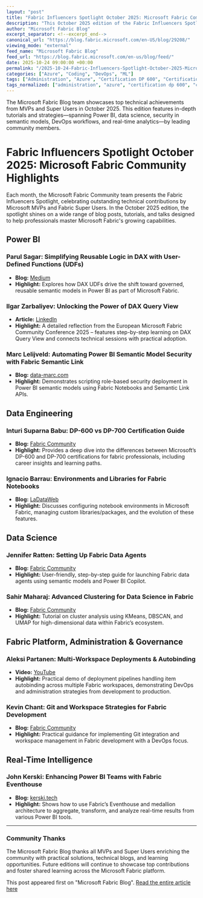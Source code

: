 ```yaml
---
layout: "post"
title: "Fabric Influencers Spotlight October 2025: Microsoft Fabric Community Highlights"
description: "This October 2025 edition of the Fabric Influencers Spotlight curates standout technical content by Microsoft MVPs and Super Users, covering topics across the Microsoft Fabric platform. It highlights hands-on blog posts, tutorials, and presentations spanning Power BI, data engineering, data science, semantic models, certification, DevOps strategies, administrative best practices, and real-time analytics within the Microsoft Fabric ecosystem."
author: "Microsoft Fabric Blog"
excerpt_separator: <!--excerpt_end-->
canonical_url: "https://blog.fabric.microsoft.com/en-US/blog/29208/"
viewing_mode: "external"
feed_name: "Microsoft Fabric Blog"
feed_url: "https://blog.fabric.microsoft.com/en-us/blog/feed/"
date: 2025-10-24 09:00:00 +00:00
permalink: "/2025-10-24-Fabric-Influencers-Spotlight-October-2025-Microsoft-Fabric-Community-Highlights.html"
categories: ["Azure", "Coding", "DevOps", "ML"]
tags: ["Administration", "Azure", "Certification DP 600", "Certification DP 700", "Coding", "Data Engineering", "Data Science", "Data Warehousing", "DAX", "DBSCAN", "DevOps", "Eventhouse", "Fabric Data Agents", "Fabric Notebooks", "Git Integration", "Governance", "KMeans", "Medallion Architecture", "Microsoft Fabric", "ML", "MVP", "News", "Power BI", "Real Time Intelligence", "Semantic Models", "Super User", "UMAP", "Workspaces"]
tags_normalized: ["administration", "azure", "certification dp 600", "certification dp 700", "coding", "data engineering", "data science", "data warehousing", "dax", "dbscan", "devops", "eventhouse", "fabric data agents", "fabric notebooks", "git integration", "governance", "kmeans", "medallion architecture", "microsoft fabric", "ml", "mvp", "news", "power bi", "real time intelligence", "semantic models", "super user", "umap", "workspaces"]
---
```


The Microsoft Fabric Blog team showcases top technical achievements from MVPs and Super Users in October 2025. This edition features in-depth tutorials and strategies—spanning Power BI, data science, security in semantic models, DevOps workflows, and real-time analytics—by leading community members.<!--excerpt_end-->

# Fabric Influencers Spotlight October 2025: Microsoft Fabric Community Highlights

Each month, the Microsoft Fabric Community team presents the Fabric Influencers Spotlight, celebrating outstanding technical contributions by Microsoft MVPs and Fabric Super Users. In the October 2025 edition, the spotlight shines on a wide range of blog posts, tutorials, and talks designed to help professionals master Microsoft Fabric's growing capabilities.

## Power BI

### Parul Sagar: Simplifying Reusable Logic in DAX with User-Defined Functions (UDFs)

- **Blog:** [Medium](https://medium.com/@cseprs_54978/simplifying-reusable-logic-in-dax-with-user-defined-functions-udfs-5f8021bb98b4)
- **Highlight:** Explores how DAX UDFs drive the shift toward governed, reusable semantic models in Power BI as part of Microsoft Fabric.

### Ilgar Zarbaliyev: Unlocking the Power of DAX Query View

- **Article:** [LinkedIn](https://www.linkedin.com/pulse/unlocking-power-dax-query-view-post-vienna-reflection-xegle)
- **Highlight:** A detailed reflection from the European Microsoft Fabric Community Conference 2025 – features step-by-step learning on DAX Query View and connects technical sessions with practical adoption.

### Marc Lelijveld: Automating Power BI Semantic Model Security with Fabric Semantic Link

- **Blog:** [data-marc.com](https://data-marc.com/2025/10/14/automating-power-bi-semantic-model-security-with-fabric-semantic-link/)
- **Highlight:** Demonstrates scripting role-based security deployment in Power BI semantic models using Fabric Notebooks and Semantic Link APIs.

## Data Engineering

### Inturi Suparna Babu: DP-600 vs DP-700 Certification Guide

- **Blog:** [Fabric Community](https://community.fabric.microsoft.com/t5/Fabric-platform-Community-Blog/DP-600-vs-DP-700-Which-Microsoft-Certification-Fits-You-Best/ba-p/4845762)
- **Highlight:** Provides a deep dive into the differences between Microsoft’s DP-600 and DP-700 certifications for fabric professionals, including career insights and learning paths.

### Ignacio Barrau: Environments and Libraries for Fabric Notebooks

- **Blog:** [LaDataWeb](https://blog.ladataweb.com.ar/post/796774242908766208/fabric-entornos-y-librerías-de-código-para-tus)
- **Highlight:** Discusses configuring notebook environments in Microsoft Fabric, managing custom libraries/packages, and the evolution of these features.

## Data Science

### Jennifer Ratten: Setting Up Fabric Data Agents

- **Blog:** [Fabric Community](https://community.fabric.microsoft.com/t5/Data-Science-Community-Blog/Get-Fabric-Data-Agents-Running-in-Minutes-Fast-Easy-and-For/ba-p/4848345)
- **Highlight:** User-friendly, step-by-step guide for launching Fabric data agents using semantic models and Power BI Copilot.

### Sahir Maharaj: Advanced Clustering for Data Science in Fabric

- **Blog:** [Fabric Community](https://community.fabric.microsoft.com/t5/Data-Science-Community-Blog/Clustering-with-KMeans-DBSCAN-and-UMAP-for-Data-Science-in/ba-p/4848084)
- **Highlight:** Tutorial on cluster analysis using KMeans, DBSCAN, and UMAP for high-dimensional data within Fabric’s ecosystem.

## Fabric Platform, Administration & Governance

### Aleksi Partanen: Multi-Workspace Deployments & Autobinding

- **Video:** [YouTube](https://youtu.be/LIAX-AgBanQ)
- **Highlight:** Practical demo of deployment pipelines handling item autobinding across multiple Fabric workspaces, demonstrating DevOps and administration strategies from development to production.

### Kevin Chant: Git and Workspace Strategies for Fabric Development

- **Blog:** [Fabric Community](https://community.fabric.microsoft.com/t5/Fabric-platform-Community-Blog/Git-and-workspace-strategies-for-your-Microsoft-Fabric/ba-p/4848341)
- **Highlight:** Practical guidance for implementing Git integration and workspace management in Fabric development with a DevOps focus.

## Real-Time Intelligence

### John Kerski: Enhancing Power BI Teams with Fabric Eventhouse

- **Blog:** [kerski.tech](https://blog.kerski.tech/making-your-power-bi-teams-more-analytic-with-fabric-6-rti/)
- **Highlight:** Shows how to use Fabric’s Eventhouse and medallion architecture to aggregate, transform, and analyze real-time results from various Power BI tools.

---

### Community Thanks

The Microsoft Fabric Blog thanks all MVPs and Super Users enriching the community with practical solutions, technical blogs, and learning opportunities. Future editions will continue to showcase top contributions and foster shared learning across the Microsoft Fabric platform.

This post appeared first on "Microsoft Fabric Blog". [Read the entire article here](https://blog.fabric.microsoft.com/en-US/blog/29208/)
